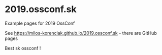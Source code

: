 # 2019.ossconf.sk
Example pages for 2019 OssConf

See https://milos-korenciak.github.io/2019.ossconf.sk - there are GitHub pages

Best sk ossconf !

